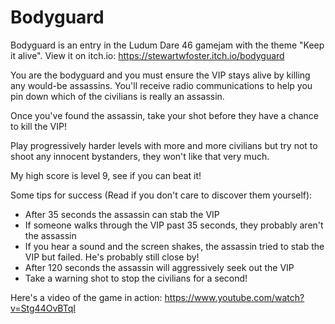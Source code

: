 # Bodyguard

Bodyguard is an entry in the Ludum Dare 46 gamejam with the theme "Keep it alive".
View it on itch.io: https://stewartwfoster.itch.io/bodyguard

You are the bodyguard and you must ensure the VIP stays alive by killing any would-be assassins. You'll receive radio communications to help you pin down which of the civilians is really an assassin. 

Once you've found the assassin, take your shot before they have a chance to kill the VIP!

Play progressively harder levels with more and more civilians but try not to shoot any innocent bystanders, they won't like that very much.

My high score is level 9, see if you can beat it!

Some tips for success (Read if you don't care to discover them yourself):

* After 35 seconds the assassin can stab the VIP
* If someone walks through the VIP past 35 seconds, they probably aren't the assassin
* If you hear a sound and the screen shakes, the assassin tried to stab the VIP but failed. He's probably still close by!
* After 120 seconds the assassin will aggressively seek out the VIP
* Take a warning shot to stop the civilians for a second!

Here's a video of the game in action:
https://www.youtube.com/watch?v=Stg44OvBTqI
